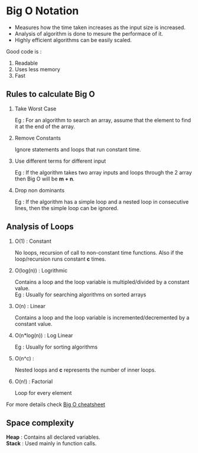 # Big O Notation

* Measures how the time taken increases as the input size is increased.
* Analysis of algorithm is done to mesure the performace of it.
* Highly efficient algorithms can be easily scaled.

Good code is :
1. Readable
2. Uses less memory
3. Fast

## Rules to calculate Big O
1. Take Worst Case

   Eg : For an algorithm to search an array, assume that the element to find it at the end of the array.
2. Remove Constants

   Ignore statements and loops that run constant time.
3. Use different terms for different input

   Eg : If the algorithm takes two array inputs and loops through the 2 array then Big O will be __m + n__.
4. Drop non dominants

   Eg : If the algorithm has a simple loop and a nested loop in consecutive lines, then the simple loop can be ignored.
   


## Analysis of Loops

1. O(1) : Constant

   No loops, recursion of call to non-constant time functions. Also if the loop/recursion runs constant **c** times.
2. O(log(n)) : Logrithmic

   Contains a loop and the loop variable is multipled/divided by a constant value.  
   Eg : Usually for searching algorithms on sorted arrays
3. O(n) : Linear

   Contains a loop and the loop variable is incremented/decremented by a constant value.
4. O(n*log(n)) : Log Linear

   Eg : Usually for sorting algorithms
5. O(n^c) :

   Nested loops and **c** represents the number of inner loops.
6. O(n!) : Factorial

   Loop for every element

For more details check [Big O cheatsheet](https://www.bigocheatsheet.com/)

## Space complexity

__Heap__ : Contains all declared variables.  
__Stack__ : Used mainly in function calls.